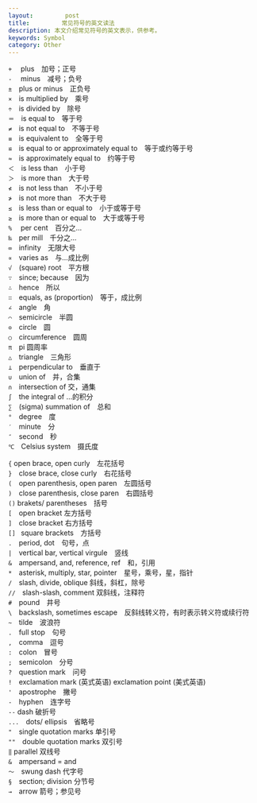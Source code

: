 ```yaml
---
layout:         post
title:         常见符号的英文读法
description: 本文介绍常见符号的英文表示，供参考。
keywords: Symbol
category: Other
---
```


`+`　   plus　加号；正号   
  `-`　   minus　减号；负号   
  `±`　plus   or   minus　正负号   
  `×`　is   multiplied   by　乘号   
  `÷`　is   divided   by　除号   
  `＝`　is   equal   to　等于号   
  `≠`　is   not   equal   to　不等于号   
  `≡`　is   equivalent   to　全等于号   
  `≌`　is   equal   to   or   approximately   equal   to　等于或约等于号   
  `≈`　is   approximately   equal   to　约等于号   
  `＜`　is   less   than　小于号   
  `＞`　is   more   than　大于号   
  `≮`　is   not   less   than　不小于号   
  `≯`　is   not   more   than　不大于号   
  `≤`　is   less   than   or   equal   to　小于或等于号   
  `≥`　is   more   than   or   equal   to　大于或等于号   
  `%`　   per   cent　百分之…   
  `‰`　per   mill　千分之…   
  `∞`　infinity　无限大号   
  `∝`　varies   as　与…成比例   
  `√`　(square)   root　平方根   
  `∵`　since;   because　因为   
  `∴`　hence　所以   
  `∷`　equals,   as   (proportion)　等于，成比例   
  `∠`　angle　角   
  `⌒`　semicircle　半圆   
  `⊙`　circle　圆   
  `○`　circumference　圆周   
  `π`　pi   圆周率   
  `△`　triangle　三角形   
  `⊥`　perpendicular   to　垂直于   
  `∪`　union   of　并，合集   
  `∩`　intersection   of   交，通集   
  `∫`　the   integral   of   …的积分   
  `∑`　(sigma)   summation   of　总和   
  `°`　degree　度   
  `′`　minute　分   
  `″`　second　秒   
  `℃`　Celsius   system　摄氏度
  
  `{`   open   brace,   open   curly　左花括号   
  `}`　close   brace,   close   curly　右花括号   
  `(`　open   parenthesis,   open   paren　左圆括号   
  `)`　close   parenthesis,   close   paren　右圆括号   
  `()`   brakets/   parentheses　括号   
  `[`　open   bracket   左方括号   
  `]`　close   bracket   右方括号   
  `[] `  square   brackets　方括号   
  `.`　period,   dot　句号，点   
  `|`　vertical   bar,   vertical   virgule　竖线   
  `&`　ampersand,   and,   reference,   ref　和，引用   
  `*`　asterisk,   multiply,   star,   pointer　星号，乘号，星，指针   
  `/`　slash,   divide,   oblique   斜线，斜杠，除号   
  `//`　slash-slash,   comment   双斜线，注释符   
  `#`　pound　井号   
  `\`　backslash,   sometimes   escape　反斜线转义符，有时表示转义符或续行符   
  `~`　tilde　波浪符   
  `.`　full   stop　句号   
  `,`　comma　逗号   
  `:`　colon　冒号   
  `;`　semicolon　分号   
  `?`　question   mark　问号   
  `!`　exclamation   mark   (英式英语)   exclamation   point   (美式英语)   
  `'`　apostrophe　撇号   
  `-`　hyphen　连字号   
  `--`   dash   破折号   
  `...`　dots/   ellipsis　省略号   
  `"`　single   quotation   marks   单引号   
  `""`　double   quotation   marks   双引号   
  `‖`   parallel   双线号   
  `&`　ampersand   =   and   
  `～`　swung   dash   代字号   
  `§`　section;   division   分节号   
  `→`　arrow   箭号；参见号
